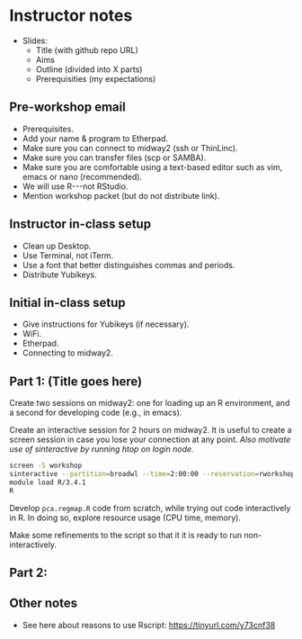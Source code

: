 # Instructor notes

* Slides:
    - Title (with github repo URL)
    - Aims
	- Outline (divided into X parts)
	- Prerequisities (my expectations)

## Pre-workshop email

+ Prerequisites.
+ Add your name & program to Etherpad.
+ Make sure you can connect to midway2 (ssh or ThinLinc).
+ Make sure you can transfer files (scp or SAMBA).
+ Make sure you are comfortable using a text-based editor such as vim,
  emacs or nano (recommended).
+ We will use R---not RStudio.
+ Mention workshop packet (but do not distribute link).

## Instructor in-class setup

+ Clean up Desktop.
+ Use Terminal, not iTerm.
+ Use a font that better distinguishes commas and periods.
+ Distribute Yubikeys.

## Initial in-class setup

+ Give instructions for Yubikeys (if necessary).
+ WiFi.
+ Etherpad.
+ Connecting to midway2.

## Part 1: (Title goes here)

Create two sessions on midway2: one for loading up an R environment,
and a second for developing code (e.g., in emacs).

Create an interactive session for 2 hours on midway2. It is useful to
create a screen session in case you lose your connection at any
point. *Also motivate use of sinteractive by running htop on login
node.*

```bash
screen -S workshop
sinteractive --partition=broadwl --time=2:00:00 --reservation=rworkshop
module load R/3.4.1
R
```

Develop `pca.regmap.R` code from scratch, while trying out code
interactively in R. In doing so, explore resource usage (CPU time,
memory).

Make some refinements to the script so that it it is ready to run
non-interactively.

## Part 2: 

## Other notes

+ See here about reasons to use Rscript:
  https://tinyurl.com/y73cnf38
